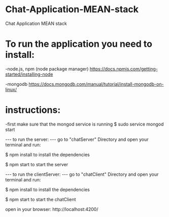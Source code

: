 # Chat-Application-MEAN-stack
Chat Application MEAN stack


  To run the application you need to install:
  ============================================

  -node.js, npm (node package manager)
    https://docs.npmjs.com/getting-started/installing-node

  -mongodb
    https://docs.mongodb.com/manual/tutorial/install-mongodb-on-linux/


  instructions:
  =============

  -first make sure that the mongod service is running
  $ sudo service mongod start

  --- to run the server: ---
  go to "chatServer" Directory and open your terminal and run:

  $ npm install
  to install the dependencies

  $ npm start
  to start the server

  --- to run the clientServer: ---
  go to "chatClient" Directory and open your terminal and run:

  $ npm install
  to install the dependencies

  $ npm start
  to start the chatClient

  open in your browser:  http://localhost:4200/
